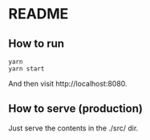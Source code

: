 # README

## How to run
```
yarn
yarn start
```
And then visit http://localhost:8080.

## How to serve (production)
Just serve the contents in the ./src/ dir.
